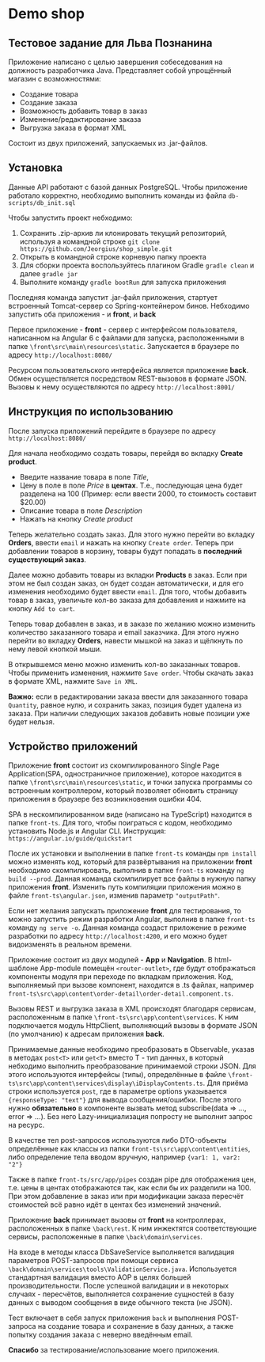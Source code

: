 # Demo shop  #
## Тестовое задание для Льва Познанина

Приложение написано с целью завершения собеседования на должность разработчика Java. 
Представляет собой упрощённый магазин с возможностями:
- Создание товара
- Создание заказа
- Возможность добавить товар в заказ
- Изменение/редактирование заказа
- Выгрузка заказа в формат XML

Состоит из двух приложений, запускаемых из .jar-файлов.

## Установка

Данные API работают с базой данных PostgreSQL. 
Чтобы приложение работало корректно, необходимо выполнить команды из файла `db-scripts/db_init.sql`

Чтобы запустить проект небходимо:

1. Сохранить .zip-архив ли клонировать текущий репозиторий, используя а командной строке `git clone https://github.com/Jeorgius/shop_simple.git`
2. Открыть в командной строке корневую папку проекта
3. Для сборки проекта воспользуйтесь плагином Gradle `gradle clean` и далее `gradle jar`
4. Выполните команду `gradle bootRun` для запуска приложения

Последняя команда запустит .jar-файл приложения, стартует встроенный Tomcat-сервер со Spring-контейнером бинов.
Небходимо запустить оба приложения - и **front**, и **back**

Первое приложение - **front** - сервер с интерфейсом пользователя, написанном на Angular 6 с файлами для запуска, расположенными в папке
`\front\src\main\resources\static`. Запускается в браузере по адресу `http://localhost:8080/`

Ресурсом пользовательского интерфейса является приложение **back**.
Обмен осуществляется посредством REST-вызовов в формате JSON. Вызовы к нему осуществляются по адресу `http://localhost:8001/` 

## Инструкция по использованию
После запуска приложений перейдите в браузере по адресу `http://localhost:8080/`

Для начала необходимо создать товары, перейдя во вкладку **Create product**. 
- Введите название товара в поле *Title*, 
- Цену в поле в поле *Price* в **центах**. Т.е., последующая цена будет разделена на 100 
(Пример: если ввести 2000, то стоимость составит $20.00)
- Описание товара в поле *Description*
- Нажать на кнопку *Create product*

Теперь желательно создать заказ. Для этого нужно перейти во вкладку **Orders**, 
ввести `email` и нажать на кнопку `Create order`. Теперь при добавлении товаров в корзину, 
товары будут попадать в **последний существующий заказ**.

Далее можно добавить товары из вкладки **Products** в заказ. Если при этом не был создан заказ, 
он будет создан автоматически, и для его изменения необходимо будет ввести `email`.
Для того, чтобы добавить товар в заказ, увеличьте кол-во заказа для добавления и нажмите на кнопку `Add to cart`.

Теперь товар добавлен в заказ, и в заказе по желанию можно изменить количество заказанного товара и email заказчика.
Для этого нужно перейти во вкладку **Orders**, навести мышкой на заказ и щёлкнуть по нему левой кнопкой мыши.

В открывшемся меню можно изменить кол-во заказанных товаров. Чтобы применить изменения, нажмите `Save order`. 
Чтобы скачать заказ в формате XML, нажмите `Save in XML`.

**Важно:** если в редактировании заказа ввести для заказанного товара `Quantity`, равное нулю, и сохранить заказ,
позиция будет удалена из заказа. При наличии следующих заказов добавить новые позиции уже будет нельзя.

## Устройство приложений
Приложение **front** состоит из скомпилированного Single Page Application(SPA, одностраничное приложение), 
которое находится в папке `\front\src\main\resources\static`, и точки запуска программы со встроенным контроллером, 
который позволяет обновить страницу приложения в браузере без возникновения ошибки 404.

SPA в нескомпилированном виде (написано на TypeScript) находится в папке `front-ts`. Для того, чтобы поиграться с кодом,
необходимо установить Node.js и Angular CLI. Инструкция: `https://angular.io/guide/quickstart`

После их установки и выполнении в папке `front-ts` команды `npm install` можно изменять код, 
который для развёртывания на приложении **front** необходимо скомпилировать, выполнив в папке `front-ts` 
команду `ng build --prod`. Данная команда скомпилирует все файлы в нужную папку приложения  **front**. 
Изменить путь компиляции приложения можно в файле `front-ts\angular.json`, изменив параметр `"outputPath"`.

Если нет желания запускать приложение **front** для тестирования, то можно запустить режим разработки Angular, выполнив
в папке `front-ts` команду `ng serve -o`. Данная команда создаст приложение в режиме разработки 
по адресу `http://localhost:4200`, и его можно будет видоизменять в реальном времени.

Приложение состоит из двух модулей - **App** и **Navigation**. В html-шаблоне App-module помещён `<router-outlet>`, 
где будут отображаться компоненты модуля при переходе по вкладкам приложения. Код, выполняемый при вызове компонент,
находится в .ts файлах, например `front-ts\src\app\content\order-detail\order-detail.component.ts`.

Вызовы REST и выгрузка заказа в XML происходят благодаря сервисам, расположенным в папке 
`\front-ts\src\app\content\services`. К ним подключается модуль HttpClient, выполняющий вызовы в формате 
JSON (по умолчанию) к адресам приложения **back**. 

Принимаемые данные необходимо преобразовать в Observable, указав в методах `post<T>` или `get<T>` вместо T - тип данных, 
в который небходимо выполнить преобразование принимаемой строки JSON. Для этого используются интерфейсы (типы), 
определённые в файле `\front-ts\src\app\content\services\display\iDisplayContents.ts`. Для приёма строки используется `post`, 
где в параметре options указывается `{responseType: "text"}` для вывода сообщения/ошибки. 
После этого нужно **обязательно** в компоненте вызвать метод subscribe(data => ..., error => ...). 
Без него Lazy-инициализация попросту не выполнит запрос на ресурс.
 
В качестве тел post-запросов используются либо DTO-объекты определённые как классы из папки 
`front-ts\src\app\content\entities`, либо определение тела вводом вручную, например `{var1: 1, var2: "2"}`

Также в папке `front-ts/src/app/pipes` создан pipe для отображения цен, т.е. цены в центах отображаются
так, как если бы их разделили на 100. При этом добавление в заказ или при модификации заказа пересчёт стоимостей всё равно идёт в центах без изменений значений.

Приложение **back** принимает вызовы от **front** на контроллерах, расположенных в папке 
`\back\rest`. К ним инжектятся соответствующие сервисы, расположенные в папке
`\back\domain\services`. 

На входе в методы класса DbSaveService выполняется валидация параметров POST-запросов при помощи сервиса 
`\back\domain\services\tools\ValidationService.java`. Используется стандартная валидация вместо AOP в целях 
большей производительности. После успешной валидации и в некоторых случаях - пересчётов, выполняется сохранение 
сущностей в базу данных с выводом сообщения в виде обычного текста (не JSON).

Тест включает в себя запуск приложения `back` и выполнения POST-запроса на создание товара и сохранение в базу данных, 
а также попытку создания заказа с неверно введённым email.

**Спасибо** за тестирование/использование моего приложения.
